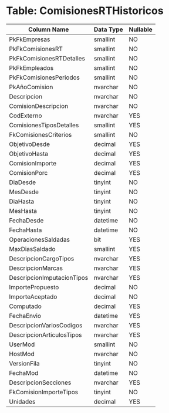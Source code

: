 # Table: ComisionesRTHistoricos

| Column Name | Data Type | Nullable |
|-------------|-----------|----------|
| PkFkEmpresas | smallint | NO |
| PkFkComisionesRT | smallint | NO |
| PkFkComisionesRTDetalles | smallint | NO |
| PkFkEmpleados | smallint | NO |
| PkFkComisionesPeriodos | smallint | NO |
| PkAñoComision | nvarchar | NO |
| Descripcion | nvarchar | NO |
| ComisionDescripcion | nvarchar | NO |
| CodExterno | nvarchar | YES |
| ComisionesTiposDetalles | smallint | YES |
| FkComisionesCriterios | smallint | NO |
| ObjetivoDesde | decimal | YES |
| ObjetivoHasta | decimal | YES |
| ComisionImporte | decimal | YES |
| ComisionPorc | decimal | YES |
| DiaDesde | tinyint | NO |
| MesDesde | tinyint | NO |
| DiaHasta | tinyint | NO |
| MesHasta | tinyint | NO |
| FechaDesde | datetime | NO |
| FechaHasta | datetime | NO |
| OperacionesSaldadas | bit | YES |
| MaxDiasSaldado | smallint | YES |
| DescripcionCargoTipos | nvarchar | YES |
| DescripcionMarcas | nvarchar | YES |
| DescripcionImputacionTipos | nvarchar | YES |
| ImportePropuesto | decimal | NO |
| ImporteAceptado | decimal | NO |
| Computado | decimal | YES |
| FechaEnvio | datetime | YES |
| DescripcionVariosCodigos | nvarchar | YES |
| DescripcionArticulosTipos | nvarchar | YES |
| UserMod | smallint | NO |
| HostMod | nvarchar | NO |
| VersionFila | tinyint | NO |
| FechaMod | datetime | NO |
| DescripcionSecciones | nvarchar | YES |
| FkComisionImporteTipos | tinyint | NO |
| Unidades | decimal | YES |
